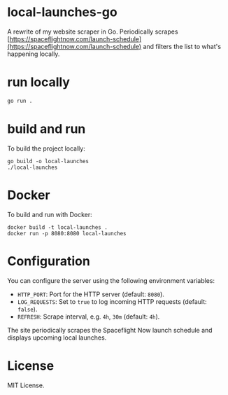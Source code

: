# local-launches-go

A rewrite of my website scraper in Go. Periodically scrapes
[https://spaceflightnow.com/launch-schedule](https://spaceflightnow.com/launch-schedule)
and filters the list to what's happening locally.

# run locally

```sh
go run .
```

# build and run

To build the project locally:

```
go build -o local-launches
./local-launches
```

# Docker

To build and run with Docker:

```
docker build -t local-launches .
docker run -p 8080:8080 local-launches
```

# Configuration

You can configure the server using the following environment variables:

- `HTTP_PORT`: Port for the HTTP server (default: `8080`).
- `LOG_REQUESTS`: Set to `true` to log incoming HTTP requests (default:
  `false`).
- `REFRESH`: Scrape interval, e.g. `4h`, `30m` (default: `4h`).

The site periodically scrapes the Spaceflight Now launch schedule and displays
upcoming local launches.

# License

MIT License.
